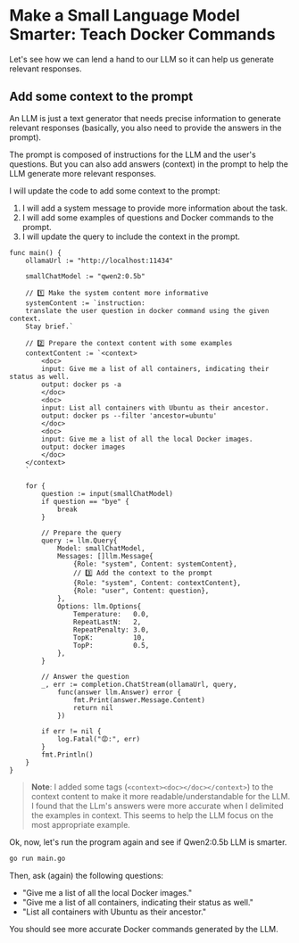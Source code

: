 # Make a Small Language Model Smarter: Teach Docker Commands

Let's see how we can lend a hand to our LLM so it can help us generate relevant responses.

## Add some context to the prompt

An LLM is just a text generator that needs precise information to generate relevant responses (basically, you also need to provide the answers in the prompt).

The prompt is composed of instructions for the LLM and the user's questions.
But you can also add answers (context) in the prompt to help the LLM generate more relevant responses.

I will update the code to add some context to the prompt:

1. I will add a system message to provide more information about the task.
2. I will add some examples of questions and Docker commands to the prompt.
3. I will update the query to include the context in the prompt.

```golang
func main() {
	ollamaUrl := "http://localhost:11434"

	smallChatModel := "qwen2:0.5b"

	// 1️⃣ Make the system content more informative
	systemContent := `instruction: 
	translate the user question in docker command using the given context.
	Stay brief.`

	// 2️⃣ Prepare the context content with some examples
	contextContent := `<context>
		<doc>
		input: Give me a list of all containers, indicating their status as well.
		output: docker ps -a
		</doc>
		<doc>
		input: List all containers with Ubuntu as their ancestor.
		output: docker ps --filter 'ancestor=ubuntu'
		</doc>
		<doc>
		input: Give me a list of all the local Docker images.
		output: docker images
		</doc>
	</context>
	`

	for {
		question := input(smallChatModel)
		if question == "bye" {
			break
		}

		// Prepare the query
		query := llm.Query{
			Model: smallChatModel,
			Messages: []llm.Message{
				{Role: "system", Content: systemContent},
				// 3️⃣ Add the context to the prompt
				{Role: "system", Content: contextContent},
				{Role: "user", Content: question},
			},
			Options: llm.Options{
				Temperature:   0.0,
				RepeatLastN:   2,
				RepeatPenalty: 3.0,
				TopK:          10,
				TopP:          0.5,
			},
		}

		// Answer the question
		_, err := completion.ChatStream(ollamaUrl, query,
			func(answer llm.Answer) error {
				fmt.Print(answer.Message.Content)
				return nil
			})

		if err != nil {
			log.Fatal("😡:", err)
		}
		fmt.Println()
	}
}
```
> **Note**: I added some tags (`<context><doc></doc></context>`) to the context content to make it more readable/understandable for the LLM. I found that the LLm's answers were more accurate when I delimited the examples in context. This seems to help the LLM focus on the most appropriate example.


Ok, now, let's run the program again and see if Qwen2:0.5b LLM is smarter.

```bash
go run main.go
```

Then, ask (again) the following questions:

- "Give me a list of all the local Docker images."
- "Give me a list of all containers, indicating their status as well."
- "List all containers with Ubuntu as their ancestor."

You should see more accurate Docker commands generated by the LLM.